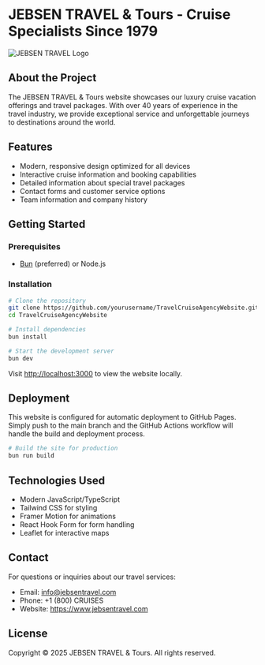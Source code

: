 # JEBSEN TRAVEL & Tours - Cruise Specialists Since 1979

![JEBSEN TRAVEL Logo](./public/logo.png)

## About the Project

The JEBSEN TRAVEL & Tours website showcases our luxury cruise vacation offerings and travel packages. With over 40 years of experience in the travel industry, we provide exceptional service and unforgettable journeys to destinations around the world.

## Features

- Modern, responsive design optimized for all devices
- Interactive cruise information and booking capabilities
- Detailed information about special travel packages
- Contact forms and customer service options
- Team information and company history

## Getting Started

### Prerequisites

- [Bun](https://bun.sh/) (preferred) or Node.js

### Installation

```bash
# Clone the repository
git clone https://github.com/yourusername/TravelCruiseAgencyWebsite.git
cd TravelCruiseAgencyWebsite

# Install dependencies
bun install

# Start the development server
bun dev
```

Visit [http://localhost:3000](http://localhost:3000) to view the website locally.

## Deployment

This website is configured for automatic deployment to GitHub Pages. Simply push to the main branch and the GitHub Actions workflow will handle the build and deployment process.

```bash
# Build the site for production
bun run build
```

## Technologies Used

- Modern JavaScript/TypeScript
- Tailwind CSS for styling
- Framer Motion for animations
- React Hook Form for form handling
- Leaflet for interactive maps

## Contact

For questions or inquiries about our travel services:
- Email: info@jebsentravel.com
- Phone: +1 (800) CRUISES
- Website: https://www.jebsentravel.com

## License

Copyright © 2025 JEBSEN TRAVEL & Tours. All rights reserved.
